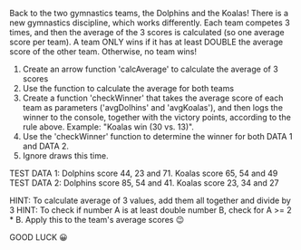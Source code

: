 Back to the two gymnastics teams, the Dolphins and the Koalas! There is a new gymnastics discipline, which works differently.
Each team competes 3 times, and then the average of the 3 scores is calculated (so one average score per team).
A team ONLY wins if it has at least DOUBLE the average score of the other team. Otherwise, no team wins!

1. Create an arrow function 'calcAverage' to calculate the average of 3 scores
2. Use the function to calculate the average for both teams
3. Create a function 'checkWinner' that takes the average score of each team as parameters ('avgDolhins' and 'avgKoalas'), and then logs the winner to the console, together with the victory points, according to the rule above. Example: "Koalas win (30 vs. 13)".
4. Use the 'checkWinner' function to determine the winner for both DATA 1 and DATA 2.
5. Ignore draws this time.

TEST DATA 1: Dolphins score 44, 23 and 71. Koalas score 65, 54 and 49
TEST DATA 2: Dolphins score 85, 54 and 41. Koalas score 23, 34 and 27

HINT: To calculate average of 3 values, add them all together and divide by 3
HINT: To check if number A is at least double number B, check for A >= 2 * B. Apply this to the team's average scores 😉

GOOD LUCK 😀
